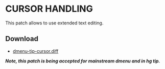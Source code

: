 CURSOR HANDLING
===============

This patch allows to use extended text editing.

Download
--------

* [dmenu-tip-cursor.diff](dmenu-tip-cursor.diff)

***Note, this patch is being accepted for mainstream dmenu and in hg tip.***
